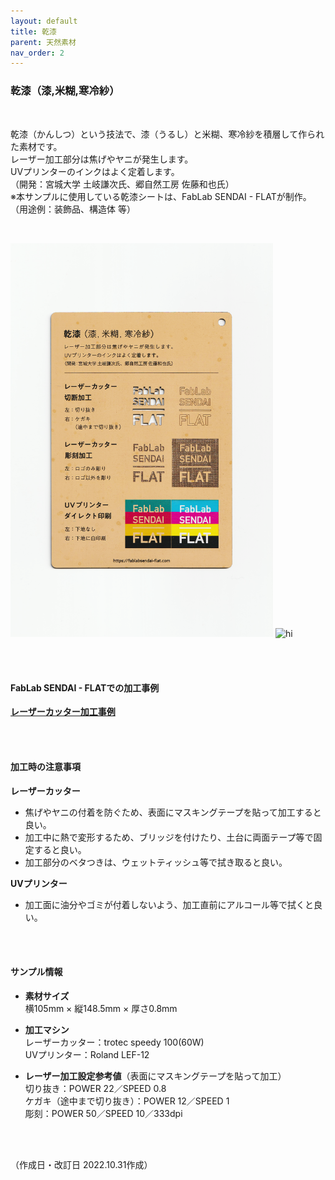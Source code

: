 ```yaml
---
layout: default
title: 乾漆
parent: 天然素材
nav_order: 2
---
```


### 乾漆（漆,米糊,寒冷紗）
<br>

乾漆（かんしつ）という技法で、漆（うるし）と米糊、寒冷紗を積層して作られた素材です。<br>
レーザー加工部分は焦げやヤニが発生します。<br>
UVプリンターのインクはよく定着します。<br>
（開発：宮城大学 土岐謙次氏、郷自然工房 佐藤和也氏）<br>
※本サンプルに使用している乾漆シートは、FabLab SENDAI - FLATが制作。<br>
（用途例：装飾品、構造体 等）

<br>

<img src="assets/25_Kanshitsu_1.png" width="420" alt="hi" class="inline"/> <img src="assets/25_Kanshitsu_2.png" width="420" alt="hi" class="inline"/>

<br><br>

#### FabLab SENDAI - FLATでの加工事例

[**レーザーカッター加工事例**](https://www.flickr.com/search/?user_id=96175517%40N02&sort=date-taken-desc&safe_search=1&view_all=1&tags=urushilc)

<br><br>

#### 加工時の注意事項

**レーザーカッター**
<br>
* 焦げやヤニの付着を防ぐため、表面にマスキングテープを貼って加工すると良い。
* 加工中に熱で変形するため、ブリッジを付けたり、土台に両面テープ等で固定すると良い。
* 加工部分のベタつきは、ウェットティッシュ等で拭き取ると良い。

**UVプリンター**
<br>
* 加工面に油分やゴミが付着しないよう、加工直前にアルコール等で拭くと良い。

<br><br>

#### サンプル情報

* **素材サイズ**<br>
横105mm × 縦148.5mm × 厚さ0.8mm

* **加工マシン**<br>
レーザーカッター：trotec speedy 100(60W)<br>
UVプリンター：Roland LEF-12<br>

* **レーザー加工設定参考値**（表面にマスキングテープを貼って加工）<br>
切り抜き：POWER 22／SPEED 0.8<br>
ケガキ（途中まで切り抜き）：POWER 12／SPEED 1<br>
彫刻：POWER 50／SPEED 10／333dpi<br>

<br><br>

（作成日・改訂日 2022.10.31作成）
